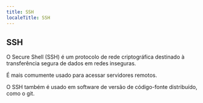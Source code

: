 ```yaml
---
title: SSH
localeTitle: SSH
---
```

## SSH

O Secure Shell (SSH) é um protocolo de rede criptográfica destinado à transferência segura de dados em redes inseguras.

É mais comumente usado para acessar servidores remotos.

O SSH também é usado em software de versão de código-fonte distribuído, como o git.